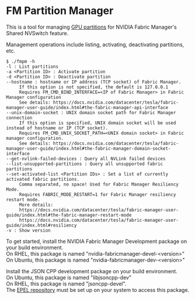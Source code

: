 # FM Partition Manager

This is a tool for managing [GPU partitions](https://docs.nvidia.com/datacenter/tesla/fabric-manager-user-guide/index.html#gpu-partitions) for NVIDIA Fabric Manager's Shared NVSwitch feature.

Management operations include listing, activating, deactivating partitions, etc.

```
$ ./fmpm -h
-l : List partitions
-a <Partition ID> : Activate partition
-d <Partition ID> : Deactivate partition
--hostname : hostname or IP address (TCP socket) of Fabric Manager.
     If this option is not specified, the default is 127.0.0.1
     Requires FM_CMD_BIND_INTERFACE=<IP of Fabric Manager> in Fabric Manager configuration
     See details: https://docs.nvidia.com/datacenter/tesla/fabric-manager-user-guide/index.html#the-fabric-manager-api-interface
--unix-domain-socket : UNIX domain socket path for Fabric Manager connection
     If this option is specified, UNIX domain socket will be used instead of hostname or IP (TCP socket).
     Requires FM_CMD_UNIX_SOCKET_PATH=<UNIX domain socket> in Fabric manager configuration.
     See details: https://docs.nvidia.com/datacenter/tesla/fabric-manager-user-guide/index.html#the-fabric-manager-domain-socket-interface
--get-nvlink-failed-devices : Query all NVLink failed devices
--list-unsupported-partitions : Query all unsupported fabric partitions
--set-activated-list <Partition IDs> : Set a list of currently activated fabric partitions.
     Comma separated, no space! Used for Fabric Manager Resiliency Mode.
     Requires FABRIC_MODE_RESTART=1 for Fabric Manager resiliency restart mode.
     More details:
     https://docs.nvidia.com/datacenter/tesla/fabric-manager-user-guide/index.html#the-fabric-manager-restart-mode
     https://docs.nvidia.com/datacenter/tesla/fabric-manager-user-guide/index.html#resiliency
-v : Show version
```

To get started, install the NVIDIA Fabric Manager Development package on your build environment.  
On RHEL, this package is named "nvidia-fabricmanager-devel-\<version\>"  
On Ubuntu, this package is named "nvidia-fabricmanager-dev-\<version\>"

Install the JSON CPP development package on your build environment.  
On Ubuntu, this package is named "libjsoncpp-dev"  
On RHEL, this package is named "jsoncpp-devel".  
The [EPEL repository](https://www.redhat.com/en/blog/install-epel-linux) must be set up on your system to access this package.
